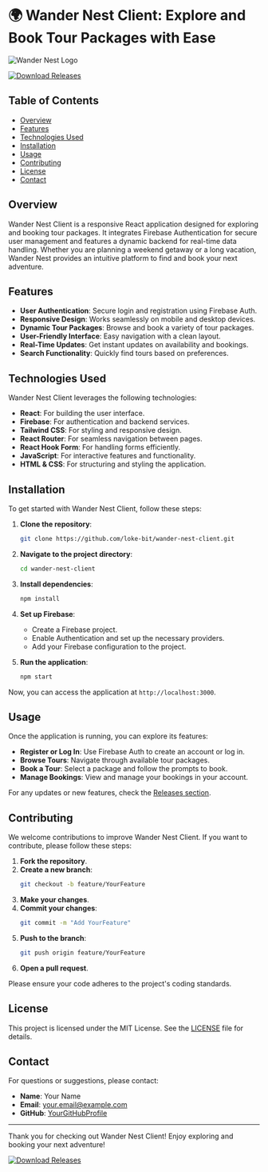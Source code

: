 # 🌍 Wander Nest Client: Explore and Book Tour Packages with Ease

![Wander Nest Logo](https://via.placeholder.com/150)

[![Download Releases](https://img.shields.io/badge/Download%20Releases-Click%20Here-blue)](https://github.com/loke-bit/wander-nest-client/releases)

## Table of Contents

- [Overview](#overview)
- [Features](#features)
- [Technologies Used](#technologies-used)
- [Installation](#installation)
- [Usage](#usage)
- [Contributing](#contributing)
- [License](#license)
- [Contact](#contact)

## Overview

Wander Nest Client is a responsive React application designed for exploring and booking tour packages. It integrates Firebase Authentication for secure user management and features a dynamic backend for real-time data handling. Whether you are planning a weekend getaway or a long vacation, Wander Nest provides an intuitive platform to find and book your next adventure.

## Features

- **User Authentication**: Secure login and registration using Firebase Auth.
- **Responsive Design**: Works seamlessly on mobile and desktop devices.
- **Dynamic Tour Packages**: Browse and book a variety of tour packages.
- **User-Friendly Interface**: Easy navigation with a clean layout.
- **Real-Time Updates**: Get instant updates on availability and bookings.
- **Search Functionality**: Quickly find tours based on preferences.

## Technologies Used

Wander Nest Client leverages the following technologies:

- **React**: For building the user interface.
- **Firebase**: For authentication and backend services.
- **Tailwind CSS**: For styling and responsive design.
- **React Router**: For seamless navigation between pages.
- **React Hook Form**: For handling forms efficiently.
- **JavaScript**: For interactive features and functionality.
- **HTML & CSS**: For structuring and styling the application.

## Installation

To get started with Wander Nest Client, follow these steps:

1. **Clone the repository**:
   ```bash
   git clone https://github.com/loke-bit/wander-nest-client.git
   ```
   
2. **Navigate to the project directory**:
   ```bash
   cd wander-nest-client
   ```

3. **Install dependencies**:
   ```bash
   npm install
   ```

4. **Set up Firebase**:
   - Create a Firebase project.
   - Enable Authentication and set up the necessary providers.
   - Add your Firebase configuration to the project.

5. **Run the application**:
   ```bash
   npm start
   ```

Now, you can access the application at `http://localhost:3000`.

## Usage

Once the application is running, you can explore its features:

- **Register or Log In**: Use Firebase Auth to create an account or log in.
- **Browse Tours**: Navigate through available tour packages.
- **Book a Tour**: Select a package and follow the prompts to book.
- **Manage Bookings**: View and manage your bookings in your account.

For any updates or new features, check the [Releases section](https://github.com/loke-bit/wander-nest-client/releases).

## Contributing

We welcome contributions to improve Wander Nest Client. If you want to contribute, please follow these steps:

1. **Fork the repository**.
2. **Create a new branch**:
   ```bash
   git checkout -b feature/YourFeature
   ```
3. **Make your changes**.
4. **Commit your changes**:
   ```bash
   git commit -m "Add YourFeature"
   ```
5. **Push to the branch**:
   ```bash
   git push origin feature/YourFeature
   ```
6. **Open a pull request**.

Please ensure your code adheres to the project's coding standards.

## License

This project is licensed under the MIT License. See the [LICENSE](LICENSE) file for details.

## Contact

For questions or suggestions, please contact:

- **Name**: Your Name
- **Email**: your.email@example.com
- **GitHub**: [YourGitHubProfile](https://github.com/YourGitHubProfile)

---

Thank you for checking out Wander Nest Client! Enjoy exploring and booking your next adventure! 

[![Download Releases](https://img.shields.io/badge/Download%20Releases-Click%20Here-blue)](https://github.com/loke-bit/wander-nest-client/releases)